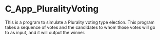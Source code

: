 # C_App_PluralityVoting

This is a program to simulate a Plurality voting type election. This program takes a sequence of votes and the candidates to whom those votes will go to as input, 
and it will output the winner.

